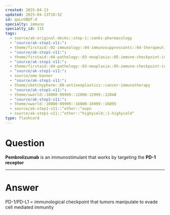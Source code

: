 ```yaml
---
created: 2025-04-13
updated: 2025-04-13T10:52
id: qaLnSB@f-d
specialty: immuno
specialty_id: 115
tags:
  - source/ak-original-decks::step-1::zanki-pharmacology
  - "source/ak-step1-v11:": 
  - theme/firstaid::02-immunology::04-immunosuppressants::04-therapeutic-antibodies::pembrolizumab
  - "source/ak-step1-v11:": 
  - theme/firstaid::04-pathology::03-neoplasia::05-immune-checkpoint-interactions
  - "source/ak-step1-v11:": 
  - theme/firstaid::04-pathology::03-neoplasia::05-immune-checkpoint-interactions::pembrolizumab
  - "source/ak-step1-v11:": 
  - source/ome-banner
  - "source/ak-step1-v11:": 
  - theme/sketchypharm::08-antineoplastics::cancer-immunotherapy
  - "source/ak-step1-v11:": 
  - theme/uworld::10000-99999::12000-12999::12048
  - "source/ak-step1-v11:": 
  - theme/uworld::10000-99999::16000-16999::16895
  - source/ak-step1-v11::^other::^expn
  - source/ak-step1-v11::^other::^highyield::1-highyield"
type: flashcard
---
```


# Question
**Pembrolizumab** is an immunostimulant that works by targeting the **PD-1 receptor**

---

# Answer
PD-1/PD-L1 = immunological checkpoint that tumors manipulate to evade cell mediated immunity